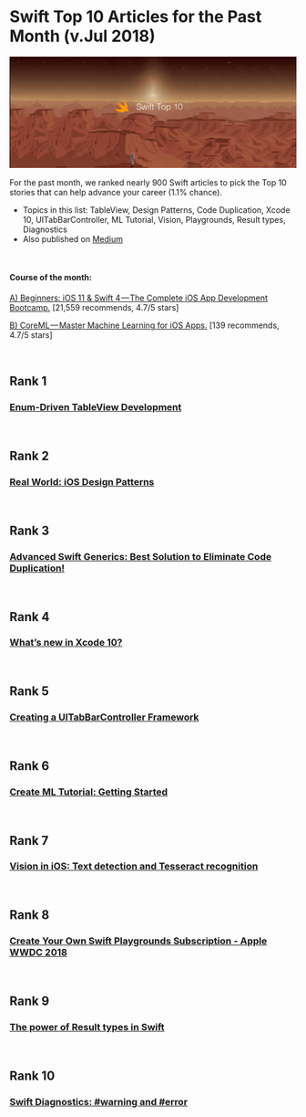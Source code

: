 # Swift Top 10 Articles for the Past Month (v.Jul 2018)

<img src="july-swift-top10.jpg" width="800" alt="Mybridge"></a>

For the past month, we ranked nearly 900 Swift articles to pick the Top 10 stories that can help advance your career (1.1% chance).
 
* Topics in this list: TableView, Design Patterns, Code Duplication, Xcode 10, UITabBarController, ML Tutorial, Vision, Playgrounds, Result types, Diagnostics
* Also published on [Medium](https://goo.gl/AwV1HE)

<br>

#### Course of the month:

[A) Beginners: iOS 11 & Swift 4 — The Complete iOS App Development Bootcamp.](http://bit.ly/2qWHy1Y) [21,559 recommends, 4.7/5 stars]

[B) CoreML — Master Machine Learning for iOS Apps.](http://bit.ly/2J9qSbf) [139 recommends, 4.7/5 stars]

<br>

## Rank 1
### [Enum-Driven TableView Development](https://www.raywenderlich.com/188692/enum-driven-tableview-development?utm_source=mybridge&utm_medium=blog&utm_campaign=read_more)


<br>

## Rank 2
### [Real World: iOS Design Patterns](https://medium.com/cocoaacademymag/real-world-ios-design-patterns-3e5aad172094?utm_source=mybridge&utm_medium=blog&utm_campaign=read_more)


<br>

## Rank 3
### [Advanced Swift Generics: Best Solution to Eliminate Code Duplication!](https://www.youtube.com/watch?v=lpTNaBUFkno?utm_source=mybridge&utm_medium=blog&utm_campaign=read_more)


<br>

## Rank 4
### [What’s new in Xcode 10?](https://medium.com/developerinsider/whats-new-in-xcode-10-fddeab035d05?utm_source=mybridge&utm_medium=blog&utm_campaign=read_more)


<br>

## Rank 5
### [Creating a UITabBarController Framework](https://medium.com/flawless-app-stories/creating-a-uitabbarcontroller-framework-8bd7b1289244?utm_source=mybridge&utm_medium=blog&utm_campaign=read_more)


<br>

## Rank 6
### [Create ML Tutorial: Getting Started](https://www.raywenderlich.com/196233/create-ml-tutorial-getting-started?utm_source=mybridge&utm_medium=blog&utm_campaign=read_more)


<br>

## Rank 7
### [Vision in iOS: Text detection and Tesseract recognition](https://medium.com/flawless-app-stories/vision-in-ios-text-detection-and-tesseract-recognition-26bbcd735d8f?utm_source=mybridge&utm_medium=blog&utm_campaign=read_more)


<br>

## Rank 8
### [Create Your Own Swift Playgrounds Subscription - Apple WWDC 2018](https://www.youtube.com/watch?v=TVl0AOR33jA?utm_source=mybridge&utm_medium=blog&utm_campaign=read_more)


<br>

## Rank 9
### [The power of Result types in Swift](https://www.swiftbysundell.com/posts/the-power-of-result-types-in-swift?utm_source=mybridge&utm_medium=blog&utm_campaign=read_more)


<br>

## Rank 10
### [Swift Diagnostics: #warning and #error](https://swiftunboxed.com/internals/diagnostics-warning-error?utm_source=mybridge&utm_medium=blog&utm_campaign=read_more)
